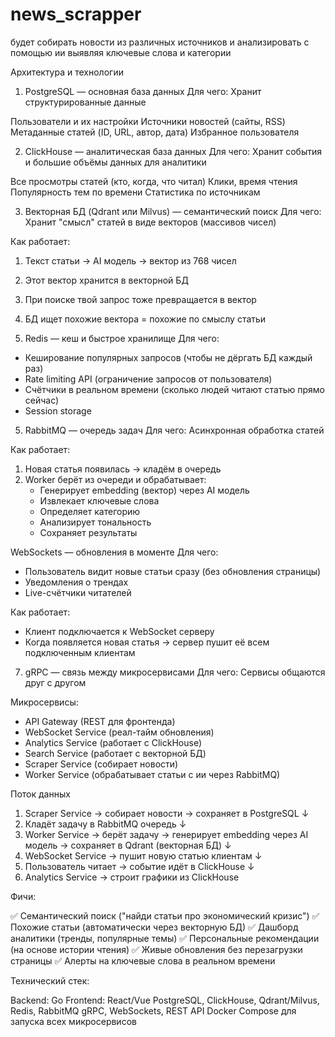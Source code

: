 # news_scrapper

будет собирать новости из различных источников и анализировать с помощью ии выявляя ключевые слова и категории

Архитектура и технологии
1. PostgreSQL — основная база данных
Для чего: Хранит структурированные данные

Пользователи и их настройки
Источники новостей (сайты, RSS)
Метаданные статей (ID, URL, автор, дата)
Избранное пользователя

2. ClickHouse — аналитическая база данных
Для чего: Хранит события и большие объёмы данных для аналитики

Все просмотры статей (кто, когда, что читал)
Клики, время чтения
Популярность тем по времени
Статистика по источникам

3. Векторная БД (Qdrant или Milvus) — семантический поиск
Для чего: Хранит "смысл" статей в виде векторов (массивов чисел)

Как работает:
1. Текст статьи → AI модель → вектор из 768 чисел
2. Этот вектор хранится в векторной БД
3. При поиске твой запрос тоже превращается в вектор
4. БД ищет похожие вектора = похожие по смыслу статьи

4. Redis — кеш и быстрое хранилище
Для чего:
- Кеширование популярных запросов (чтобы не дёргать БД каждый раз)
- Rate limiting API (ограничение запросов от пользователя)
- Счётчики в реальном времени (сколько людей читают статью прямо сейчас)
- Session storage

5. RabbitMQ — очередь задач
Для чего: Асинхронная обработка статей

Как работает:
1. Новая статья появилась → кладём в очередь
2. Worker берёт из очереди и обрабатывает:
   - Генерирует embedding (вектор) через AI модель
   - Извлекает ключевые слова
   - Определяет категорию
   - Анализирует тональность
   - Сохраняет результаты

WebSockets — обновления в моменте
Для чего:
- Пользователь видит новые статьи сразу (без обновления страницы)
- Уведомления о трендах
- Live-счётчики читателей

Как работает:
- Клиент подключается к WebSocket серверу
- Когда появляется новая статья → сервер пушит её всем подключенным клиентам

7. gRPC — связь между микросервисами
Для чего: Сервисы общаются друг с другом

Микросервисы:
- API Gateway (REST для фронтенда)
- WebSocket Service (реал-тайм обновления)
- Analytics Service (работает с ClickHouse)
- Search Service (работает с векторной БД)
- Scraper Service (собирает новости)
- Worker Service (обрабатывает статьи с ии через RabbitMQ)

Поток данных

1. Scraper Service → собирает новости → сохраняет в PostgreSQL
                   ↓
2. Кладёт задачу в RabbitMQ очередь
                   ↓
3. Worker Service → берёт задачу
                   → генерирует embedding через AI модель
                   → сохраняет в Qdrant (векторная БД)
                   ↓
4. WebSocket Service → пушит новую статью клиентам
                   ↓
5. Пользователь читает → событие идёт в ClickHouse
                   ↓
6. Analytics Service → строит графики из ClickHouse

Фичи:

✅ Семантический поиск ("найди статьи про экономический кризис")
✅ Похожие статьи (автоматически через векторную БД)
✅ Дашборд аналитики (тренды, популярные темы)
✅ Персональные рекомендации (на основе истории чтения)
✅ Живые обновления без перезагрузки страницы
✅ Алерты на ключевые слова в реальном времени

Технический стек:

Backend: Go
Frontend: React/Vue
PostgreSQL, ClickHouse, Qdrant/Milvus, Redis, RabbitMQ
gRPC, WebSockets, REST API
Docker Compose для запуска всех микросервисов
